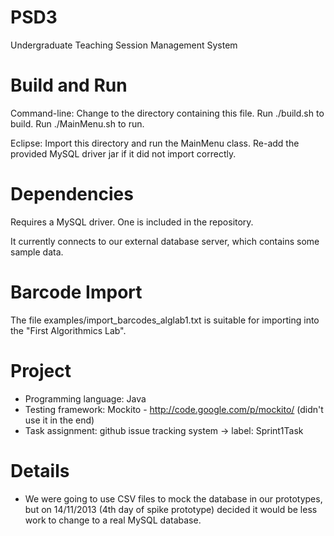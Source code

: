 PSD3
====

Undergraduate Teaching Session Management System

Build and Run
====

Command-line:
Change to the directory containing this file. Run ./build.sh to build. Run ./MainMenu.sh to run.

Eclipse:
Import this directory and run the MainMenu class. Re-add the provided MySQL driver jar if it did not import correctly.

Dependencies
====

Requires a MySQL driver. One is included in the repository.

It currently connects to our external database server, which contains some sample data.

Barcode Import
====

The file examples/import_barcodes_alglab1.txt is suitable for importing into the "First Algorithmics Lab".

Project
=================
- Programming language: Java
- Testing framework: Mockito - http://code.google.com/p/mockito/ (didn't use it in the end)
- Task assignment: github issue tracking system -> label: Sprint1Task

Details
=======
- We were going to use CSV files to mock the database in our prototypes, but on 14/11/2013 (4th day of spike prototype) decided it would be less work to change to a real MySQL database.


